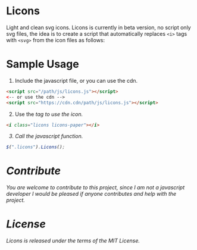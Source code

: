 # Licons
Light and clean svg icons.
Licons is currently in beta version, no script only svg files, the idea is to create a script that automatically replaces `<i>` tags with `<svg>` from the icon files as follows:

# Sample Usage
1. Include the javascript file, or you can use the cdn.

```html
<script src="/path/js/licons.js"></script>
<-- or use the cdn -->
<script src="https://cdn.cdn/path/js/licons.js"></script>
```

2. Use the <i> tag to use the icon.

```html
<i class="licons licons-paper"></i>
```

3. Call the javascript function.

```javascript
$(".licons").Licons();
```

# Contribute
You are welcome to contribute to this project, since I am not a javascript developer I would be pleased if anyone contributes and help with the project.

# License
Licons is released under the terms of the MIT License.
